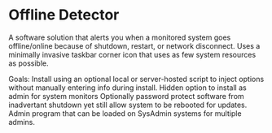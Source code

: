 # Offline Detector

A software solution that alerts you when a monitored system goes offline/online because of shutdown, restart, or network disconnect. Uses a minimally invasive taskbar corner icon that uses as few system resources as possible. 

Goals:
  Install using an optional local or server-hosted script to inject options without manually entering info during install.
     Hidden option to install as admin for system monitors
  Optionally password protect software from inadvertant shutdown yet still allow system to be rebooted for updates.
  Admin program that can be loaded on SysAdmin systems for multiple admins.
  
